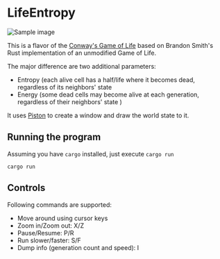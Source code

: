 # LifeEntropy

![Sample image](https://github.com/brundonsmith/life/raw/master/sample.png)

This is a flavor of the [Conway's Game of Life](https://en.wikipedia.org/wiki/Conway%27s_Game_of_Life)
based on Brandon Smith's Rust implementation of an unmodified Game of Life.

The major difference are two additional parameters:
* Entropy (each alive cell has a half/life where it becomes dead, regardless of its neighbors' state
* Energy (some dead cells may become alive at each generation, regardless of their neighbors' state )

It uses [Piston](https://www.piston.rs/) to create a window and draw the world
state to it.

## Running the program

Assuming you have `cargo` installed, just execute `cargo run`

```
cargo run
```

## Controls
Following commands are supported:
* Move around using cursor keys
* Zoom in/Zoom out: X/Z
* Pause/Resume: P/R
* Run slower/faster: S/F
* Dump info (generation count and speed): I
